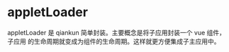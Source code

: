 # appletLoader 

appletLoader 是 qiankun 简单封装。主要概念是将子应用封装一个 vue 组件，子应用
的生命周期就变成为组件的生命周期。这样就更方便集成子主应用中。